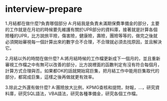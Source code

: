 # interview-prepare

1.月結都在做什麼?負責哪個部分
A:月結我是負責未滿期保費準備金的部分，主要的工作就是在月初的時候要先維護有關於UPR部分的資料庫，接著就是計算各個險種的UPR，比方說旅平險，傷害險，健康險，壽險，團險等等的，做完之後就必須開始審視每一個計算出來的數字合不合理，不合理就必須去找原因，並且解決它。

2.月結以外的時間在做什麼?
A:將月結時候的工作檔更新成下一個月的，並且重新審視工作檔之中有無可以改善的部分，比方說裡面的函數判定有沒有符合每個月，計算方式合理與否。如果都OK的話就開始寫巨集，把月結工作中能用巨集取代的部分，都寫成巨集，這樣之後再做就更有效率。

3.除此之外還有做什麼?
A:團險放大比例，KPMG查核和提問，財報，...，研究資料庫，研究SQL語法，VBA語法，研究各種準備金，研究各個工作檔。
